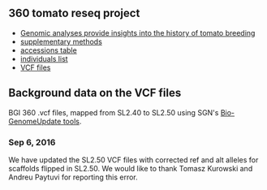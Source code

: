 ## 360 tomato reseq project

- [Genomic analyses provide insights into the history of tomato breeding](ng.3117.pdf)
- [supplementary methods](ng.3117-S1.pdf)
- [accessions table](ng.3117-S2.xls)
- [individuals list](360_individual.list)
- [VCF files](ftp://ftp.solgenomics.net/genomes/tomato_360/)

## Background data on the VCF files

BGI 360 .vcf files, mapped from SL2.40 to SL2.50 using SGN's 
[Bio-GenomeUpdate tools](https://github.com/solgenomics/Bio-GenomeUpdate).

### Sep 6, 2016

We have updated the SL2.50 VCF files with corrected ref and alt alleles for 
scaffolds flipped in SL2.50. We would like to thank Tomasz Kurowski and Andreu 
Paytuvi for reporting this error.

